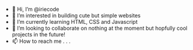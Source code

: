 - 👋 Hi, I’m @iriecode
- 👀 I’m interested in building cute but simple websites
- 🌱 I’m currently learning HTML, CSS and Javascript
- 💞️ I’m looking to collaborate on nothing at the moment but hopfully cool projects in the future!
- 📫 How to reach me . . .

<!---
iriecode/iriecode is a ✨ special ✨ repository because its `README.md` (this file) appears on your GitHub profile.
You can click the Preview link to take a look at your changes.
--->
